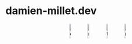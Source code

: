 # damien-millet.dev

<p align="center" width="15%"><img src="/Users/damien/Sites/damien-millet.dev/README.assets/deno-1575272.svg" width="10%" alt="deno"/><img src="/Users/damien/Sites/damien-millet.dev/README.assets/react.svg" width="10%" alt="react"/><img src="/Users/damien/Sites/damien-millet.dev/README.assets/typescript.svg" alt="typescript" width="10%" /><img src="/Users/damien/Sites/damien-millet.dev/README.assets/markdown.svg" alt="markdown" width="10%" /></p>

